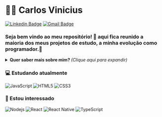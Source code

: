 # :man_technologist: Carlos Vinicius

[![Linkedin Badge](https://img.shields.io/badge/-Carlos-blue?style=flat-square&logo=Linkedin&logoColor=white&link=https://www.linkedin.com/in/carlos-vinicius-95745a1a4)](https://www.linkedin.com/in/carlos-vinicius-95745a1a4)
[![Gmail Badge](https://img.shields.io/badge/-carlosvinicius.index@gmail.com-c14438?style=flat-square&logo=Gmail&logoColor=white&link=mailto:carlosvinicius.index@gmail.com)](mailto:carlosvinicius.index@gmail.com)

### Seja bem vindo ao meu repositório! 👋 aqui fica reunido a maioria dos meus projetos de estudo, a minha evolução como programador.:milky_way:

<details>
<summary> <b> Quer saber mais sobre mim? </b> <i>(Clique aqui para expandir)</i> </summary>

### 📖 Sobre mim
Estudo Análise e desenvovimento de sistemas e estou em busca de me tornar um desenvolvedor fullstak.
</details>

### 💻 Estudando atualmente
![JavaScript](https://img.shields.io/badge/-JavaScript-F7B93E?style=flat-square&logo=javascript&logoColor=fff)
![HTML5](https://img.shields.io/badge/-HTML5-E34F26?style=flat-square&logo=html5&logoColor=white)
![CSS3](https://img.shields.io/badge/-CSS3-549FDE?style=flat-square&logo=css3&logoColor=white)

### 👀 Estou interessado
![Nodejs](https://img.shields.io/badge/-Node.js-43853d?style=flat-square&logo=Node.js&logoColor=white)
![React](https://img.shields.io/badge/-React.js-45b8d8?style=flat-square&logo=react&logoColor=white)
![React Native](https://img.shields.io/badge/-React%20Native-45b8d8?style=flat-square&logo=react&logoColor=white)
![TypeScript](https://img.shields.io/badge/-TypeScript-0077C6?style=flat-square&logo=typescript&logoColor=fff)
